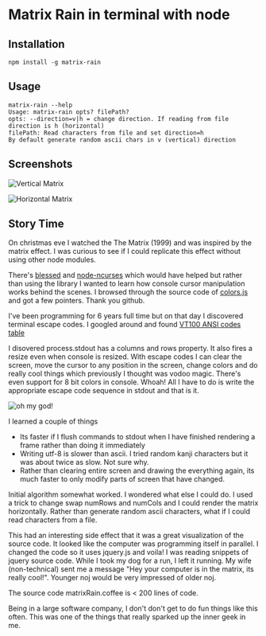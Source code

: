 # Matrix Rain in terminal with node

## Installation

```
npm install -g matrix-rain
```

## Usage

```
matrix-rain --help
Usage: matrix-rain opts? filePath?
opts: --direction=v|h = change direction. If reading from file direction is h (horizontal)
filePath: Read characters from file and set direction=h
By default generate random ascii chars in v (vertical) direction
```
## Screenshots

![Vertical Matrix](https://media.giphy.com/media/NA5S7F2dikADu/giphy.gif)

![Horizontal Matrix](https://media.giphy.com/media/uSV1MnXz3RM3u/giphy.gif)

## Story Time
On christmas eve I watched the The Matrix (1999) and was inspired by the matrix effect. I was curious to see if I could replicate this effect without using other node modules.

There's [blessed](https://github.com/chjj/blessed) and [node-ncurses](https://github.com/mscdex/node-ncurses) which would have helped but rather than using the library I wanted to learn how console cursor manipulation works behind the scenes. I browsed through the source code of [colors.js](https://github.com/marak/colors.js/) and got a few pointers. Thank you github.

I've been programming for 6 years full time but on that day I discovered terminal escape codes. I googled around and found [VT100 ANSI codes table](http://ascii-table.com/ansi-escape-sequences-vt-100.php)

I disovered process.stdout has a columns and rows property. It also fires a resize even when console is resized. With escape codes I can clear the screen, move the cursor to any position in the screen, change colors and do really cool things which previously I thought was vodoo magic. There's even support for 8 bit colors in console. Whoah! All I have to do is write the appropriate escape code sequence in stdout and that is it.

![oh my god!](http://suptg.thisisnotatrueending.com/archive/25731506/images/1372606872145.gif)

I learned a couple of things

 * Its faster if I flush commands to stdout when I have finished rendering a frame rather than doing it immediately
 * Writing utf-8 is slower than ascii. I tried random kanji characters but it was about twice as slow. Not sure why.
 * Rather than clearing entire screen and drawing the everything again, its much faster to only modify parts of screen that have changed.
 
Initial algorithm somewhat worked. I wondered what else I could do. I used a trick to change swap numRows and numCols and I could render the matrix horizontally. Rather than generate random ascii characters, what if I could read characters from a file.

This had an interesting side effect that it was a great visualization of the source code. It looked like the computer was programming itself in parallel. I changed the code so it uses jquery.js and voila! I was reading snippets of jquery source code. While I took my dog for a run, I left it running. My wife (non-technical) sent me a message "Hey your computer is in the matrix, its really cool!". Younger noj would be very impressed of older noj.

The source code matrixRain.coffee is < 200 lines of code. 

Being in a large software company, I don't don't get to do fun things like this often. This was one of the things that really sparked up the inner geek in me. 
